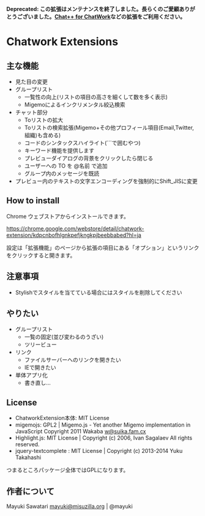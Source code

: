 **Deprecated: この拡張はメンテナンスを終了しました。長らくのご愛顧ありがとうございました。[Chat++ for ChatWork](https://chrome.google.com/webstore/detail/chat%20%20-for-chatwork/amhfnpimdfcdcpnchjionbddjjbmofnl)などの拡張をご利用ください。**

Chatwork Extensions
===================

主な機能
--------
- 見た目の変更
- グループリスト
  - 一覧性の向上(リストの項目の高さを細くして数を多く表示)
  - Migemoによるインクリメンタル絞込検索
- チャット部分
  - Toリストの拡大
  - Toリストの検索拡張(Migemo+その他プロフィール項目(Email,Twitter,組織)も含める)
  - コードのシンタックスハイライト(```で囲むやつ)
  - キーワード機能を提供します
  - プレビューダイアログの背景をクリックしたら閉じる
  - ユーザーへの TO を @名前 で追加
  - グループ内のメッセージを既読
- プレビュー内のテキストの文字エンコーディングを強制的にShift_JISに変更

How to install
--------------
Chrome ウェブストアからインストールできます。

https://chrome.google.com/webstore/detail/chatwork-extension/kdpcnbofhlgnkpefjkngkpjbeebbabed?hl=ja

設定は「拡張機能」のページから拡張の項目にある「オプション」というリンクをクリックすると開きます。

注意事項
--------
- Stylishでスタイルを当てている場合にはスタイルを削除してください


やりたい
--------

- グループリスト
  - 一覧の固定(並び変わるのうざい)
  - ツリービュー
- リンク
  - ファイルサーバーへのリンクを開きたい
  - IEで開きたい
- 単体アプリ化
  - 書き直し…

License
-------
- ChatworkExtension本体: MIT License
- migemojs: GPL2 | Migemo.js - Yet another Migemo implementation in JavaScript Copyright 2011 Wakaba <w@suika.fam.cx>
- Highlight.js: MIT License | Copyright (c) 2006, Ivan Sagalaev All rights reserved.
- jquery-textcomplete : MIT License | Copyright (c) 2013-2014 Yuku Takahashi

つまるところパッケージ全体ではGPLになります。

作者について
-----------
Mayuki Sawatari <mayuki@misuzilla.org> | @mayuki
